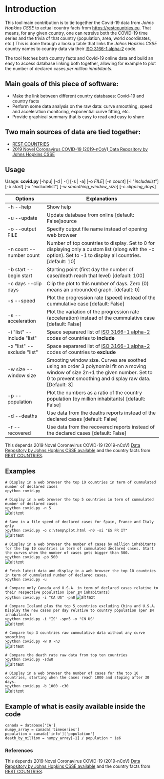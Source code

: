# Introduction
This tool main contribution is to tie together the Covid-19 data from *Johns Hopkins CSSE* to actual country facts from https://restcountries.eu. That means, for any given country, one can retreive both the COVID-19 time series and the trivia of that country (population, area, world coordinates, etc.) This is done through a lookup table that links the *Johns Hopkins CSSE* country names to country data via their [ISO 3166-1 alpha-2](https://en.wikipedia.org/wiki/ISO_3166-1_alpha-2) code.

The tool fetches both country facts and Covid-19 online data and build an easy to access database linking both together, allowing for example to plot the number of declared cases *per million inhabitants*.

## Main goals of this piece of software:
* Make the link between different country databases: Covid-19 and country facts
* Perform some data analysis on the raw data: curve smoothing, speed and acceleration monitoring, exponential curve fitting, etc.
* Provide graphical summary that is easy to read and easy to share

## Two main sources of data are tied together:
* [REST COUNTRIES](https://restcountries.eu/)
* [2019 Novel Coronavirus COVID-19 (2019-nCoV) Data Repository by Johns Hopkins CSSE](https://github.com/CSSEGISandData/COVID-19)

## Usage
Usage: **covid.py** [-hpu] [-d | -r] [-s | -a] [-o *FILE*] [-n *count*] [-i "*includelist*"] [-b *start*] [-x "excludelist"] [-w *smoothing_window_size*] [-c *clipping_days*]

| Options                      | Explanations                                                                                                                                                           |
|------------------------------|------------------------------------------------------------------------------------------------------------------------------------------------------------------------|
| -h --help                    | Show help                                                                                                                                                              |
| -u --update                  | Update database from online [default: False]source                                                                                                                                     |
| -o --output FILE             | Specify output file name instead of opening web browser                                                                                                                |
| -n count --number count      | Number of top countries to display. Set to 0 for displaying only a custom list (along with the -c option). Set to -1 to display all countries. [default: 10]           |
| -b start --begin start       | Starting point (first day the number of case/death reach that level) [default: 100]                                                                                    |
| -c days --clip days          | Clip the plot to this number of days. Zero (0) means an unbounded graph.  [default: 0]                                                                                      |
| -s --speed                   | Plot the progression rate (speed) instead of the cummulative case [default: False]                                                                                     |
| -a --acceleration            | Plot the variation of the progression rate (acceleration) instead of the cummulative case [default: False]                                                             |
| -i "list" --include "list" | Space separared list of [ISO 3166-1 alpha-2](https://en.wikipedia.org/wiki/ISO_3166-1_alpha-2) codes of countries to **include**                                                                         |
| -x "list" --exclude "list"   | Space separared list of [ISO 3166-1 alpha-2](https://en.wikipedia.org/wiki/ISO_3166-1_alpha-2) codes of countries to **exclude**                                                                         |
| -w size --window size        | Smooting window size. Curves are soothed using an order 3 polynomial fit on a moving window of size 2n+1 the given number. Set to 0 to prevent smoothing and display raw data. [Default: 3] |
| -p --population              | Plot the numbers as a ratio of the country population (by million inhabitants) [default: False]                                                                        |
| -d --deaths                  | Use data from the deaths reports instead of the declared cases [default: False]                                                                        |
| -r --recovered               | Use data from the recovered reports instead of the declared cases [default: False]                                                                        |

This depends 2019 Novel Coronavirus COVID-19 (2019-nCoV) [Data Repository by Johns Hopkins CSSE available](https://github.com/CSSEGISandData/COVID-19.git) and the country facts from [REST COUNTRIES](https://restcountries.eu).

## Examples
`# Display in a web browser the top 10 countries in term of cummulated number of declared cases`  
`>python covid.py`  

`# Display in a web browser the top 5 countries in term of cummulated number of declared cases`  
`>python covid.py -n 5`  
![alt text][n5]

`# Save in a file speed of declared cases for Spain, France and Italy only`  
`>python covid.py -o c:\temp\plot.html -n0 -si "ES FR IT"`  
![alt text][n0si_ES_FR_IT]

`# Display in a web browser the number of cases by million inhabitants for the top 10 countries in term of cummulated declared cases. Start the curves when the number of cases gets bigger than 500.`  
`>python covid.py -pb 500`  
![alt text][pb500]

`# Fetch latest data and display in a web browser the top 10 countries in term of cummulated number of declared cases.`  
`>python covid.py -u`  

`# Compare only Canada and U.S.A. in term of declared cases relative to their respective population (per 1M inhabitants)`  
`>python covid.py -i "CA US" -pn0`
![alt text][CA_US_pn0]  

`# Compare Iceland plus the top 5 countries excluding China and U.S.A. Display the new cases per day relative to country population (per 1M inhabitants)`  
`>python covid.py -i "IS" -spn5 -x "CN US"`  
![alt text][IS_spn5x_CB_US]  

`# Compare top 3 countries raw cummulative data without any curve smoothing`  
`>python covid.py -w 0 -n3`  
![alt text][w0n3] 

`# Compare the death rate raw data from top ten countries`  
`>python covid.py -sdw0`  
![alt text][sdw0] 

`# Display in a web browser the number of cases for the top 10 countries, starting when the cases reach 1000 and stoping after 30 days.`  
`>python covid.py -b 1000 -c30`  
![alt text][b1000c30] 

## Example of what is easily available inside the code
`canada = database['CA']`  
`numpy_array = canada['timeseries']`  
`population = canada['info']['population']`  
`death_by_million = numpy_array[-1] / population * 1e6`  


### References
This depends 2019 Novel Coronavirus COVID-19 (2019-nCoV) [Data Repository by Johns Hopkins CSSE available](https://github.com/CSSEGISandData/COVID-19.git) and the country facts from [REST COUNTRIES](https://restcountries.eu).

[n5]: http://www.quirysse.com/wp-content/uploads/2020/03/Watch-Covid19_n5.png ">python covid.py -n 5"
[n0si_ES_FR_IT]: http://www.quirysse.com/wp-content/uploads/2020/03/Watch-Covid19_n0si_ES_FR_IT.png ">python covid.py -n0 -si \"ES FR IT\""
[pb500]: http://www.quirysse.com/wp-content/uploads/2020/03/Watch-Covid19_pb500.png ">python covid.py -pb 500"
[CA_US_pn0]: http://www.quirysse.com/wp-content/uploads/2020/03/Watch-Covid19_CA_US_pn0.png ">python covid.py -i \"CA US\" -pn0"
[IS_spn5x_CB_US]: http://www.quirysse.com/wp-content/uploads/2020/03/Watch-Covid19_IS_spn5x_CB_US.png ">python covid.py -i \"IS\" -spn5 -x \"CN US\""
[w0n3]: http://www.quirysse.com/wp-content/uploads/2020/03/Watch-Covid19_w0n3.png ">python covid.py -w 0 -n3"
[sdw0]: http://www.quirysse.com/wp-content/uploads/2020/03/Watch-Covid19_sdw0.png ">python covid.py -sdw0"
[b1000c30]: http://www.quirysse.com/wp-content/uploads/2020/03/Watch-Covid19_b1000c30.png ">python covid.py -b 1000 -c30"